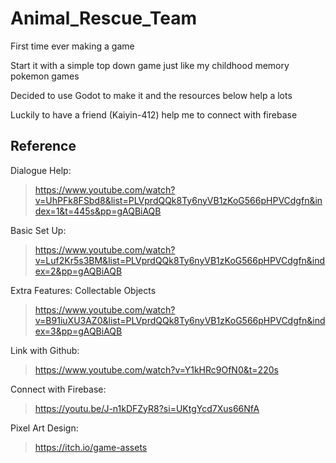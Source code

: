 # Animal_Rescue_Team
First time ever making a game

Start it with a simple top down game just like my childhood memory pokemon games

Decided to use Godot to make it and the resources below help a lots

Luckily to have a friend (Kaiyin-412) help me to connect with firebase

## Reference

Dialogue Help:
> https://www.youtube.com/watch?v=UhPFk8FSbd8&list=PLVprdQQk8Ty6nyVB1zKoG566pHPVCdgfn&index=1&t=445s&pp=gAQBiAQB

Basic Set Up:
> https://www.youtube.com/watch?v=Luf2Kr5s3BM&list=PLVprdQQk8Ty6nyVB1zKoG566pHPVCdgfn&index=2&pp=gAQBiAQB

Extra Features:
Collectable Objects
> https://www.youtube.com/watch?v=B91iuXU3AZ0&list=PLVprdQQk8Ty6nyVB1zKoG566pHPVCdgfn&index=3&pp=gAQBiAQB

Link with Github:
> https://www.youtube.com/watch?v=Y1kHRc9OfN0&t=220s

Connect with Firebase:
> https://youtu.be/J-n1kDFZyR8?si=UKtgYcd7Xus66NfA

Pixel Art Design:
> https://itch.io/game-assets
